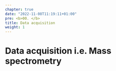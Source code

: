```yaml
---
chapter: true
date: "2022-11-08T11:19:11+01:00"
pre: <b>00. </b>
title: Data acquisition
weight: 1
---
```


# Data acquisition i.e. Mass spectrometry

